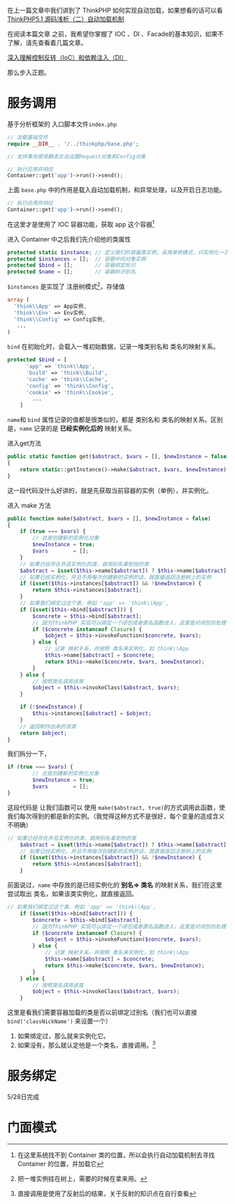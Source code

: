 在上一篇文章中我们讲到了 ThinkPHP 如何实现自动加载，如果想看的话可以看
 [ThinkPHP5.1 源码浅析（二）自动加载机制][1]




在阅读本篇文章 之前，我希望你掌握了 IOC 、DI 、Facade的基本知识，如果不了解，请先查看着几篇文章。

[深入理解控制反转（IoC）和依赖注入（DI）][2]



那么步入正题。

# 服务调用

基于分析框架的 入口脚本文件`index.php`

```php
// 加载基础文件
require __DIR__ . '/../thinkphp/base.php';

// 支持事先使用静态方法设置Request对象和Config对象

// 执行应用并响应
Container::get('app')->run()->send();

```

上面 `base.php` 中的作用是载入自动加载机制，和异常处理，以及开启日志功能。

```php
// 执行应用并响应
Container::get('app')->run()->send();
```

在这里才是使用了 IOC 容器功能，获取 app 这个容器[^注1]

进入 Container 中之后我们先介绍他的类属性

```php
protected static $instance; // 定义我们的容器类实例，采用单例模式，只实例化一次
protected $instances = [];	// 容器中的对象实例
protected $bind = [];		// 容器绑定标识
protected $name = [];		// 容器标识别名
```

`$instances` 是实现了 注册树模式[^注2]，存储值

```php
array (
  'think\\App' => App实例,
  'think\\Env' => Env实例,
  'think\\Config' => Config实例,
   ...
)
```



`bind` 在初始化时，会载入一堆初始数据，记录一堆类别名和 类名的映射关系。

```php
protected $bind = [
      'app' => 'think\\App',
      'build' => 'think\\Build',
      'cache' => 'think\\Cache',
      'config' => 'think\\Config',
      'cookie' => 'think\\Cookie',
		...
    ]
```

`name`和 `bind` 属性记录的值都是很类似的，都是 类别名和 类名的映射关系。区别是，`name` 记录的是 **已经实例化后的** 映射关系。



进入get方法

```php
public static function get($abstract, $vars = [], $newInstance = false)
{
    return static::getInstance()->make($abstract, $vars, $newInstance);
}
```

 这一段代码没什么好讲的，就是先获取当前容器的实例（单例），并实例化。



进入 make 方法

```php
public function make($abstract, $vars = [], $newInstance = false)
{
    if (true === $vars) {
        // 总是创建新的实例化对象
        $newInstance = true;
        $vars        = [];
    }
	// 如果已经存在并且实例化的类，就用别名拿到他的类
    $abstract = isset($this->name[$abstract]) ? $this->name[$abstract] : $abstract;
	// 如果已经实例化，并且不用每次创建新的实例的话，就直接返回注册树上的实例
    if (isset($this->instances[$abstract]) && !$newInstance) {
        return $this->instances[$abstract];
    }
    // 如果我们绑定过这个类，例如 'app' => 'think\\App',
    if (isset($this->bind[$abstract])) {
        $concrete = $this->bind[$abstract];
		// 因为ThinkPHP 实现可以绑定一个闭包或者匿名函数进入，这里是对闭包的处理
        if ($concrete instanceof Closure) {
            $object = $this->invokeFunction($concrete, $vars);
        } else {
            // 记录 映射关系，并按照 类名来实例化，如 think\\App
            $this->name[$abstract] = $concrete;
            return $this->make($concrete, $vars, $newInstance);
        }
    } else {
        // 按照类名调用该类
        $object = $this->invokeClass($abstract, $vars);
    }

    if (!$newInstance) {
        $this->instances[$abstract] = $object;
    }
	// 返回制作出来的该类
    return $object;
}
```

我们拆分一下，

```php
if (true === $vars) {
        // 总是创建新的实例化对象
        $newInstance = true;
        $vars        = [];
}
```

这段代码是 让我们函数可以 使用 `make($abstract, true)`的方式调用此函数，使我们每次得到的都是新的实例。（我觉得这种方式不是很好，每个变量的造成含义不明确）

```php
// 如果已经存在并且实例化的类，就用别名拿到他的类
    $abstract = isset($this->name[$abstract]) ? $this->name[$abstract] : $abstract;
	// 如果已经实例化，并且不用每次创建新的实例的话，就直接返回注册树上的实例
    if (isset($this->instances[$abstract]) && !$newInstance) {
        return $this->instances[$abstract];
    }
```

前面说过，`name` 中存放的是已经实例化的 **别名=> 类名** 的映射关系，我们在这里尝试取出 类名，如果该类实例化，就直接返回。

```php
// 如果我们绑定过这个类，例如 'app' => 'think\\App',
    if (isset($this->bind[$abstract])) {
        $concrete = $this->bind[$abstract];
		// 因为ThinkPHP 实现可以绑定一个闭包或者匿名函数进入，这里是对闭包的处理
        if ($concrete instanceof Closure) {
            $object = $this->invokeFunction($concrete, $vars);
        } else {
            // 记录 映射关系，并按照 类名来实例化，如 think\\App
            $this->name[$abstract] = $concrete;
            return $this->make($concrete, $vars, $newInstance);
        }
    } else {
        // 按照类名调用该类
        $object = $this->invokeClass($abstract, $vars);
    }
```



这里是看我们需要容器加载的类是否以前绑定过别名（我们也可以直接 `bind('classNickName')` 来设置一个）

1. 如果绑定过，那么就来实例化它。
2. 如果没有，那么就认定他是一个类名，直接调用。[^注3]

# 服务绑定

5/28日完成



[^注1]: 在这里系统找不到 Container 类的位置，所以会执行自动加载机制去寻找 Container 的位置，并加载它
[^注2]: 把一堆实例挂在树上，需要的时候在拿来用。
[^注3]: 直接调用是使用了反射后的结果，关于反射的知识点在自行查看

[1]: https://segmentfault.com/a/1190000019280079
[2]: https://segmentfault.com/a/1190000019280079

# 门面模式